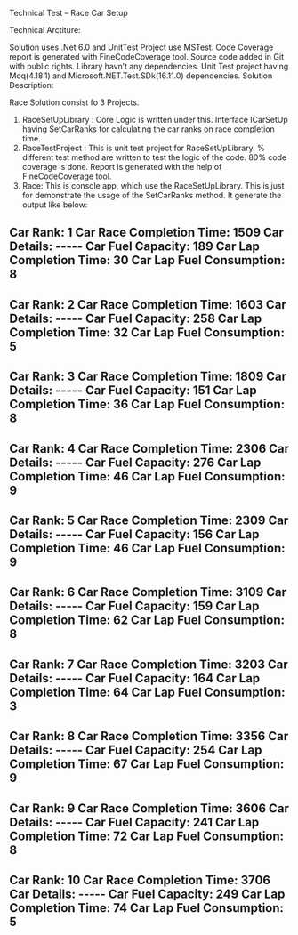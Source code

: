 Technical Test – Race Car Setup

Technical Arctiture:

Solution uses .Net 6.0 and UnitTest Project use MSTest. Code Coverage report is generated with FineCodeCoverage tool. Source code added in Git with public rights.
Library havn’t any dependencies. Unit Test project having Moq(4.18.1) and Microsoft.NET.Test.SDk(16.11.0) dependencies.
Solution Description:

Race Solution consist fo 3 Projects.
1.	RaceSetUpLibrary : Core Logic is written under this. Interface ICarSetUp having SetCarRanks for calculating the car ranks on race completion time.
2.	RaceTestProject : This is unit test project for RaceSetUpLibrary. % different test method are written to test the logic of the code. 80% code coverage is done. Report is generated with the help of FineCodeCoverage tool.
3.	Race: This is console app, which use the RaceSetUpLibrary. This is just for demonstrate the usage of the SetCarRanks method. It generate the output like below:
 
 
Car Rank: 1
Car Race Completion Time: 1509
Car Details: -----
Car Fuel Capacity: 189
Car Lap Completion Time: 30
Car Lap Fuel Consumption: 8
-------------------------------------------------------------------------
Car Rank: 2
Car Race Completion Time: 1603
Car Details: -----
Car Fuel Capacity: 258
Car Lap Completion Time: 32
Car Lap Fuel Consumption: 5
-------------------------------------------------------------------------
Car Rank: 3
Car Race Completion Time: 1809
Car Details: -----
Car Fuel Capacity: 151
Car Lap Completion Time: 36
Car Lap Fuel Consumption: 8
-------------------------------------------------------------------------
Car Rank: 4
Car Race Completion Time: 2306
Car Details: -----
Car Fuel Capacity: 276
Car Lap Completion Time: 46
Car Lap Fuel Consumption: 9
-------------------------------------------------------------------------
Car Rank: 5
Car Race Completion Time: 2309
Car Details: -----
Car Fuel Capacity: 156
Car Lap Completion Time: 46
Car Lap Fuel Consumption: 9
-------------------------------------------------------------------------
Car Rank: 6
Car Race Completion Time: 3109
Car Details: -----
Car Fuel Capacity: 159
Car Lap Completion Time: 62
Car Lap Fuel Consumption: 8
-------------------------------------------------------------------------
Car Rank: 7
Car Race Completion Time: 3203
Car Details: -----
Car Fuel Capacity: 164
Car Lap Completion Time: 64
Car Lap Fuel Consumption: 3
-------------------------------------------------------------------------
Car Rank: 8
Car Race Completion Time: 3356
Car Details: -----
Car Fuel Capacity: 254
Car Lap Completion Time: 67
Car Lap Fuel Consumption: 9
-------------------------------------------------------------------------
Car Rank: 9
Car Race Completion Time: 3606
Car Details: -----
Car Fuel Capacity: 241
Car Lap Completion Time: 72
Car Lap Fuel Consumption: 8
-------------------------------------------------------------------------
Car Rank: 10
Car Race Completion Time: 3706
Car Details: -----
Car Fuel Capacity: 249
Car Lap Completion Time: 74
Car Lap Fuel Consumption: 5
-------------------------------------------------------------------------
